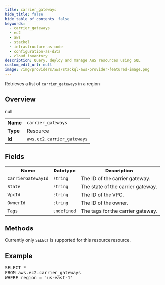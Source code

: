 ```yaml
---
title: carrier_gateways
hide_title: false
hide_table_of_contents: false
keywords:
  - carrier_gateways
  - ec2
  - aws
  - stackql
  - infrastructure-as-code
  - configuration-as-data
  - cloud inventory
description: Query, deploy and manage AWS resources using SQL
custom_edit_url: null
image: /img/providers/aws/stackql-aws-provider-featured-image.png
---
```

Retrieves a list of <code>carrier_gateways</code> in a region

## Overview
<table><tbody>
<tr><td><b>Name</b></td><td><code>carrier_gateways</code></td></tr>
<tr><td><b>Type</b></td><td>Resource</td></tr>
null
<tr><td><b>Id</b></td><td><code>aws.ec2.carrier_gateways</code></td></tr>
</tbody></table>

## Fields
<table><tbody>
<tr><th>Name</th><th>Datatype</th><th>Description</th></tr>
<tr><td><code>CarrierGatewayId</code></td><td><code>string</code></td><td>The ID of the carrier gateway.</td></tr><tr><td><code>State</code></td><td><code>string</code></td><td>The state of the carrier gateway.</td></tr><tr><td><code>VpcId</code></td><td><code>string</code></td><td>The ID of the VPC.</td></tr><tr><td><code>OwnerId</code></td><td><code>string</code></td><td>The ID of the owner.</td></tr><tr><td><code>Tags</code></td><td><code>undefined</code></td><td>The tags for the carrier gateway.</td></tr>
</tbody></table>

## Methods
Currently only <code>SELECT</code> is supported for this resource resource.

## Example
<pre>
SELECT * 
FROM aws.ec2.carrier_gateways
WHERE region = 'us-east-1'
</pre>
